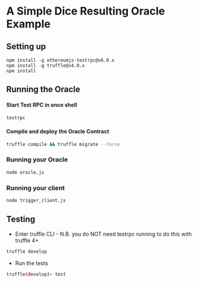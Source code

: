 # A Simple Dice Resulting Oracle Example

## Setting up
```
npm install -g ethereumjs-testrpc@v6.0.x
npm install -g truffle@v4.0.x
npm install
```

## Running the Oracle

#### Start Test RPC in once shell
```bash
testrpc 
```

#### Compile and deploy the Oracle Contract
```bash
truffle compile && truffle migrate --force
```

### Running your Oracle
```bash
node oracle.js
```

### Running your client
```bash
node trigger_client.js
```

## Testing

* Enter truffle CLI - N.B. you do NOT need testrpc running to do this with truffle 4+
```bash
truffle develop
```

* Run the tests
```bash
truffle(develop)> test
```

